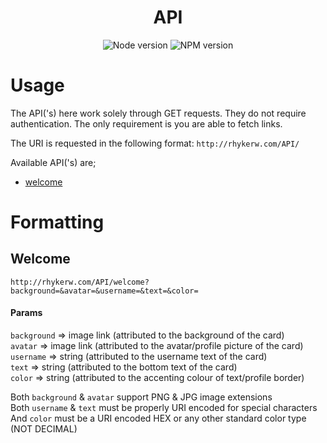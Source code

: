 
<div align="center">

<!-- PROJECT -->
# API

<!-- Badges -->
![Node version](https://img.shields.io/badge/node-v18.9.0-brightgreen)
![NPM version](https://img.shields.io/badge/npm-v8.19.1-blue)
</div>

# Usage
The API('s) here work solely through GET requests. They do not require authentication. The only requirement is you are able to fetch links.<br />

The URI is requested in the following format:
`http://rhykerw.com/API/`

Available API('s) are;
- [welcome](#Welcome)

# Formatting

## Welcome

`http://rhykerw.com/API/welcome?background=&avatar=&username=&text=&color=`

#### Params

`background` => image link (attributed to the background of the card)<br />
`avatar` => image link (attributed to the avatar/profile picture of the card)<br />
`username` => string (attributed to the username text of the card)<br />
`text` => string (attributed to the bottom text of the card)<br />
`color` => string (attributed to the accenting colour of text/profile border)

Both `background` & `avatar` support PNG & JPG image extensions<br />
Both `username` & `text` must be properly URI encoded for special characters<br />
And `color` must be a URI encoded HEX or any other standard color type (NOT DECIMAL) 